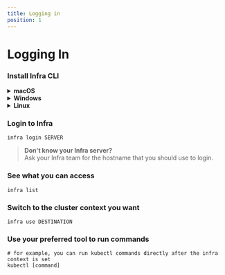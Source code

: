 ```yaml
---
title: Logging in
position: 1
---
```


# Logging In

### Install Infra CLI

<details>
  <summary><strong>macOS</strong></summary>

```bash
brew install infrahq/tap/infra
brew link infrahq/tap/infra
```

</details>

<details>
  <summary><strong>Windows</strong></summary>

```
scoop bucket add infrahq https://github.com/infrahq/scoop.git
scoop install infra
```

</details>

<details>
  <summary><strong>Linux</strong></summary>

```bash
# Ubuntu & Debian
echo 'deb [trusted=yes] https://apt.fury.io/infrahq/ /' | sudo tee /etc/apt/sources.list.d/infrahq.list
sudo apt update
sudo apt install infra
```

```bash
# Fedora & Red Hat Enterprise Linux
sudo dnf config-manager --add-repo https://yum.fury.io/infrahq/
sudo dnf install infra
```

</details>

### Login to Infra

```
infra login SERVER
```

> **Don't know your Infra server?<br />** Ask your Infra team for the hostname that you should use to login.

### See what you can access

```
infra list
```

### Switch to the cluster context you want

```
infra use DESTINATION
```

### Use your preferred tool to run commands

```
# for example, you can run kubectl commands directly after the infra context is set
kubectl [command]
```
